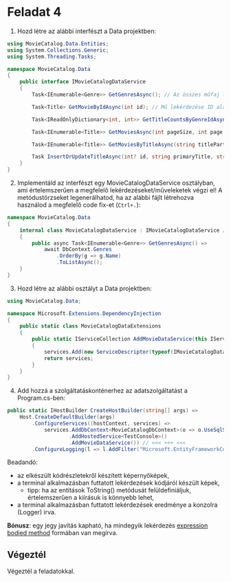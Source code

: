 # Feladat 4

1. Hozd létre az alábbi interfészt a Data projektben:

``` C#
using MovieCatalog.Data.Entities;
using System.Collections.Generic;
using System.Threading.Tasks;

namespace MovieCatalog.Data
{
    public interface IMovieCatalogDataService
    {
        Task<IEnumerable<Genre>> GetGenresAsync(); // Az összes műfaj lekérdezése név szerinti növekvő sorrendben.

        Task<Title> GetMovieByIdAsync(int id); // Mű lekérdezése ID alapján. Ha nem található, tetszőleges Exceptionnek kell keletkeznie. Az eredmény objektumban a műfajoknak is szerepelnie kell. Tipp: .Include()

        Task<IReadOnlyDictionary<int, int>> GetTitleCountsByGenreIdAsync(); // Egy olyan szótár lekérdezése, ami visszaadja, hogy melyik műfajban hány mű található. Tipp: .ToDictionary(), .Count()

        Task<IEnumerable<Title>> GetMoviesAsync(int pageSize, int page, int? startYearMin = null, int? startYearMax = null, int? genreId = null); // Filmek szűrése és listázása lapozott formában: pageSize db elem visszaadása, page-edik oldalon (0 indexű). Szűrés opcionális: ha bármely paraméter értéke null, akkor az alapján nem szűrünk, különben igen.

        Task<IEnumerable<Title>> GetMoviesByTitleAsync(string titlePart); // Azon művek lekérdezése, amiknek az elsődleges címében VAGY az eredeti címében szerepel a megadott szövegrész (kis-nagybetűtől független). Maximum 100 eredmény érkezhet a lekérdezésre, az eredmény objektumokban a műfajoknak is szerepelniük kell.

        Task InsertOrUpdateTitleAsync(int? id, string primaryTitle, string originalTitle, TitleType titleType, int? startYear, int? endYear, int? runtimeMinutes, IEnumerable<string> genres); // Mű beszúrása vagy szerkesztése attól függően, hogy az id értéke null vagy sem. Tipp: .Attach()
    }
}

```

2. Implementáld az interfészt egy MovieCatalogDataService osztályban, ami értelemszerűen a megfelelő lekérdezéseket/műveleketek végzi el! A metódustörzseket legenerálhatod, ha az alábbi fájlt létrehozva használod a megfelelő code fix-et (`Ctrl+.`):

``` C#
namespace MovieCatalog.Data
{
    internal class MovieCatalogDataService : IMovieCatalogDataService // Fontos, hogy az osztály internal, mert kívülről csak az interfészt szeretnénk elérhetővé tenni!
    {
        public async Task<IEnumerable<Genre>> GetGenresAsync() => 
            await DbContext.Genres
                .OrderBy(g => g.Name)
                .ToListAsync();
    }
}
```

3. Hozd létre az alábbi osztályt a Data projektben:

``` C#
using MovieCatalog.Data;

namespace Microsoft.Extensions.DependencyInjection
{
    public static class MovieCatalogDataExtensions
    {
        public static IServiceCollection AddMovieDataService(this IServiceCollection services, ServiceLifetime serviceLifetime = ServiceLifetime.Scoped)
        {
            services.Add(new ServiceDescriptor(typeof(IMovieCatalogDataService), typeof(MovieCatalogDataService), serviceLifetime));
            return services;
        }
    }
}
```

4. Add hozzá a szolgáltatáskonténerhez az adatszolgáltatást a Program.cs-ben:

``` C#
public static IHostBuilder CreateHostBuilder(string[] args) =>
    Host.CreateDefaultBuilder(args)
        .ConfigureServices((hostContext, services) =>
            services.AddDbContext<MovieCatalogDbContext>(o => o.UseSqlServer("Server=(localdb)\\mssqllocaldb;Database=MovieCatalog"))
                    .AddHostedService<TestConsole>()
                    .AddMovieDataService()) // <<< +++ <<<
        .ConfigureLogging(l => l.AddFilter("Microsoft.EntityFrameworkCore", LogLevel.Warning));
```

Beadandó:
- az elkészült kódrészletekről készített képernyőképek,
- a terminal alkalmazásban futtatott lekérdezések kódjáról készült képek,
  - tipp: ha az entitások ToString() metódusát felüldefiniáljuk, értelemszerűen a kiírásuk is könnyebb lehet,
- a terminal alkalmazásban futtatott lekérdezések eredménye a konzolra (Logger) írva.

**Bónusz**: egy jegy javítás kapható, ha mindegyik lekérdezés [expression bodied method](https://docs.microsoft.com/en-us/dotnet/csharp/programming-guide/statements-expressions-operators/expression-bodied-members#methods) formában van megírva.

## Végeztél

Végeztél a feladatokkal.
